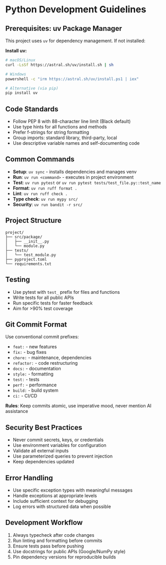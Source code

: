 # Python Development Guidelines

## Prerequisites: uv Package Manager
This project uses `uv` for dependency management. If not installed:

**Install uv:**
```bash
# macOS/Linux
curl -LsSf https://astral.sh/uv/install.sh | sh

# Windows
powershell -c "irm https://astral.sh/uv/install.ps1 | iex"

# Alternative (via pip)
pip install uv
```

## Code Standards
- Follow PEP 8 with 88-character line limit (Black default)
- Use type hints for all functions and methods
- Prefer f-strings for string formatting
- Group imports: standard library, third-party, local
- Use descriptive variable names and self-documenting code

## Common Commands
- **Setup**: `uv sync` - installs dependencies and manages venv
- **Run**: `uv run <command>` - executes in project environment
- **Test**: `uv run pytest` or `uv run pytest tests/test_file.py::test_name`
- **Format**: `uv run ruff format .`
- **Lint**: `uv run ruff check .`
- **Type check**: `uv run mypy src/`
- **Security**: `uv run bandit -r src/`

## Project Structure
```
project/
├── src/package/
│   ├── __init__.py
│   └── module.py
├── tests/
│   └── test_module.py
├── pyproject.toml
└── requirements.txt
```

## Testing
- Use pytest with `test_` prefix for files and functions
- Write tests for all public APIs
- Run specific tests for faster feedback
- Aim for >90% test coverage

## Git Commit Format
Use conventional commit prefixes:
- `feat:` - new features
- `fix:` - bug fixes  
- `chore:` - maintenance, dependencies
- `refactor:` - code restructuring
- `docs:` - documentation
- `style:` - formatting
- `test:` - tests
- `perf:` - performance
- `build:` - build system
- `ci:` - CI/CD

**Rules**: Keep commits atomic, use imperative mood, never mention AI assistance

## Security Best Practices
- Never commit secrets, keys, or credentials
- Use environment variables for configuration
- Validate all external inputs
- Use parameterized queries to prevent injection
- Keep dependencies updated

## Error Handling
- Use specific exception types with meaningful messages
- Handle exceptions at appropriate levels
- Include sufficient context for debugging
- Log errors with structured data when possible

## Development Workflow
1. Always typecheck after code changes
2. Run linting and formatting before commits
3. Ensure tests pass before pushing
4. Use docstrings for public APIs (Google/NumPy style)
5. Pin dependency versions for reproducible builds